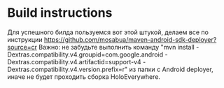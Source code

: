 # Build instructions
Для успешного билда пользуемся вот этой штукой, делаем все по инструкции https://github.com/mosabua/maven-android-sdk-deployer?source=cr
Важно: не забудьте выполнить команду "mvn install -Dextras.compatibility.v4.groupid=com.google.android -Dextras.compatibility.v4.artifactid=support-v4 -Dextras.compatibility.v4.version.prefix=r" из папки с Android deployer, иначе не будет проходить сборка HoloEverywhere.